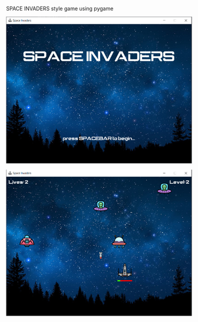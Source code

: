SPACE INVADERS style game using pygame

![image](/screenshots/mainmenu.png)

![image](/screenshots/ingame.png)
